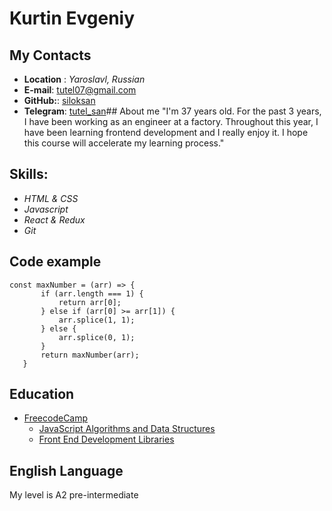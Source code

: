 # Kurtin Evgeniy
## My Contacts
* __Location__ : _Yaroslavl, Russian_
* __E-mail__: tutel07@gmail.com
* __GitHub:__: [siloksan](https://github.com/siloksan)
* __Telegram__: [tutel_san](https://t.me/tutel_san)## About me
 "I'm 37 years old. For the past 3 years, I have been working as an engineer at a factory. Throughout this year, I have been learning frontend development and I really enjoy it. I hope this course will accelerate my learning process."

 ## Skills:
 * _HTML & CSS_
 * _Javascript_
 * _React & Redux_
 * _Git_

 ## Code example
 ```
 const maxNumber = (arr) => {
		if (arr.length === 1) {
			return arr[0];
		} else if (arr[0] >= arr[1]) {
			arr.splice(1, 1);
		} else {
			arr.splice(0, 1);
		}
		return maxNumber(arr);
	}
 ```
## Education
* [FreecodeCamp](https://www.freecodecamp.org/learn/)
	* [JavaScript Algorithms and Data Structures](https://www.freecodecamp.org/certification/fcc217b8e00-0673-4482-bc7c-3043113edaf2/javascript-algorithms-and-data-structures)
	* [Front End Development Libraries](https://www.freecodecamp.org/certification/fcc217b8e00-0673-4482-bc7c-3043113edaf2/front-end-development-libraries)
## English Language
My level is A2 pre-intermediate
